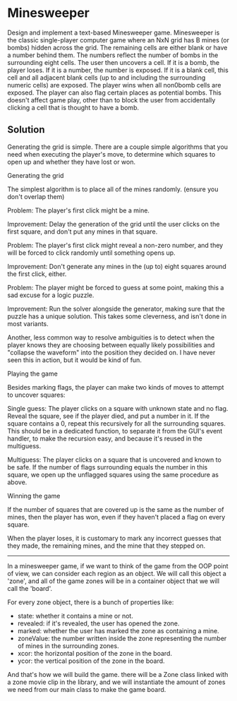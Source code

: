 # Minesweeper

Design and implement a text-based Minesweeper game. Minesweeper is the classic single-player computer game where an NxN grid has B mines (or bombs) hidden across the grid. The remaining cells are either blank or have a number behind them. The numbers reflect the number of bombs in the surrounding eight cells. The user then uncovers a cell. If it is a bomb, the player loses. If it is a number, the number is exposed. If it is a blank cell, this cell and all adjacent blank cells (up to and including the surrounding numeric cells) are exposed. The player wins when all non0bomb cells are exposed. The player can also flag certain places as potential bombs. This doesn't affect game play, other than to block the user from accidentally clicking a cell that is thought to have a bomb.

## Solution

Generating the grid is simple. There are a couple simple algorithms that you need when executing the player's move, to determine which squares to open up and whether they have lost or won. 

Generating the grid 

The simplest algorithm is to place all of the mines randomly. (ensure you don't overlap them) 

Problem: The player's first click might be a mine. 

Improvement: Delay the generation of the grid until the user clicks on the first square, and don't put any mines in that square. 

Problem: The player's first click might reveal a non-zero number, and they will be forced to click randomly until something opens up. 

Improvement: Don't generate any mines in the (up to) eight squares around the first click, either. 

Problem: The player might be forced to guess at some point, making this a sad excuse for a logic puzzle.

Improvement: Run the solver alongside the generator, making sure that the puzzle has a unique solution. This takes some cleverness, and isn't done in most variants. 

Another, less common way to resolve ambiguities is to detect when the player knows they are choosing between equally likely possibilities and "collapse the waveform" into the position they decided on. I have never seen this in action, but it would be kind of fun. 

Playing the game 

Besides marking flags, the player can make two kinds of moves to attempt to uncover squares: 

Single guess: The player clicks on a square with unknown state and no flag. Reveal the square, see if the player died, and put a number in it. If the square contains a 0, repeat this recursively for all the surrounding squares. This should be in a dedicated function, to separate it from the GUI's event handler, to make the recursion easy, and because it's reused in the multiguess. 

Multiguess: The player clicks on a square that is uncovered and known to be safe. If the number of flags surrounding equals the number in this square, we open up the unflagged squares using the same procedure as above. 

Winning the game 

If the number of squares that are covered up is the same as the number of mines, then the player has won, even if they haven't placed a flag on every square. 

When the player loses, it is customary to mark any incorrect guesses that they made, the remaining mines, and the mine that they stepped on.

---

In a minesweeper game, if we want to think of the game from the OOP point of view, we can consider each region as an object. We will call this object a 'zone', and all of the game zones will be in a container object that we will call the 'board'.

For every zone object, there is a bunch of properties like:

+ state: whether it contains a mine or not.
+ revealed: if it's revealed, the user has opened the zone.
+ marked: whether the user has marked the zone as containing a mine.
+ zoneValue: the number written inside the zone representing the number of mines in the surrounding zones.
+ xcor: the horizontal position of the zone in the board.
+ ycor: the vertical position of the zone in the board.

And that's how we will build the game. there will be a Zone class linked with a zone movie clip in the library, and we will instantiate the amount of zones we need from our main class to make the game board.

